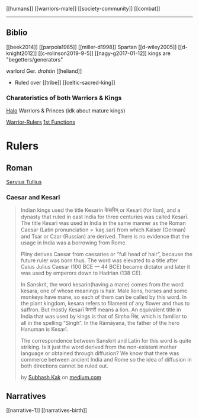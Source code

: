 
[[humans]]
[[warriors-male]]
[[society-community]]
[[combat]]

---



## Biblio
[[beek2014]]
[[parpola1985]]
[[miller-d1998]] Spartan
[[d-wiley2005]]
[[d-knight2012]]
[[c-rolinson2019-9-5]]
[[nagy-g2017-01-12]] kings are "begetters/generators"

warlord
Ger. *drohtin*
[[heliand]]


- Ruled over [[tribe]]
[[celtic-sacred-king]]


### Charateristics of both Warriors & Kings
[Halo](halo.md) Warriors & Princes (idk about mature kings)



[Warrior-Rulers](king-ruler-chief-leader-lord.md)
[1st Functions](first-function-sovereignty.md)

# Rulers

## Roman
[Servius Tullius](servius-tullius.md)

### **Caesar and Kesarī**

> Indian kings used the title Kesarin केसरिन् or Kesarī (for lion), and a dynasty that ruled in east India for three centuries was called Kesarī. The title Kesarī was used in India in the same manner as the Roman Caesar (Latin pronunciation = ˈkae̯.sar) from which Kaiser (German) and Tsar or Czar (Russian) are derived. There is no evidence that the usage in India was a borrowing from Rome.
> 
> Pliny derives Caesar from caesaries or “full head of hair”, because the future ruler was born thus. The word was elevated to a title after Caius Julius Caesar (100 BCE — 44 BCE) became dictator and later it was used by emperors down to Hadrian (138 CE).
> 
> In Sanskrit, the word kesarin(having a mane) comes from the word kesara, one of whose meanings is hair. Male lions, horses and some monkeys have mane, so each of them can be called by this word. In the plant kingdom, kesara refers to filament of any flower and thus to saffron. But mostly Kesarī केसरी means a lion. An equivalent title in India that was used by kings is that of Siṃha सिंह, which is familiar to all in the spelling “Singh”. In the Rāmāyaṇa, the father of the hero Hanuman is Kesarī.
> 
> The correspondence between Sanskrit and Latin for this word is quite striking. Is it just the word derived from the non-existent mother language or obtained through diffusion? We know that there was commerce between ancient India and Rome so the idea of diffusion in both directions cannot be ruled out.
> 
> by [Subhash Kak](https://medium.com/@subhashkak1) on [medium.com](https://medium.com/@subhashkak1/the-indian-caesar-and-the-city-6fc1a083147a)

## Narratives
[[narrative-1]]
[[narratives-birth]]
